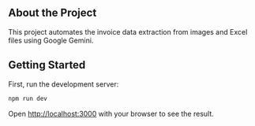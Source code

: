 ## About the Project

This project automates the invoice data extraction from images and Excel files using Google Gemini.

## Getting Started

First, run the development server:

```bash
npm run dev
```
Open [http://localhost:3000](http://localhost:3000) with your browser to see the result.

